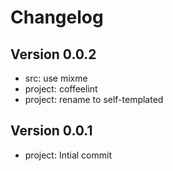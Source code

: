 
# Changelog

## Version 0.0.2

* src: use mixme
* project: coffeelint
* project: rename to self-templated

## Version 0.0.1

* project: Intial commit
